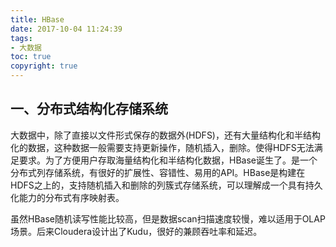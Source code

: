 ```yaml
---
title: HBase
date: 2017-10-04 11:24:39
tags:
- 大数据
toc: true
copyright: true
---
```


## 一、分布式结构化存储系统

​		大数据中，除了直接以文件形式保存的数据外(HDFS)，还有大量结构化和半结构化的数据，这种数据一般需要支持更新操作，随机插入，删除。使得HDFS无法满足要求。为了方便用户存取海量结构化和半结构化数据，HBase诞生了。是一个分布式列存储系统，有很好的扩展性、容错性、易用的API。HBase是构建在HDFS之上的，支持随机插入和删除的列簇式存储系统，可以理解成一个具有持久化能力的分布式有序映射表。

​		虽然HBase随机读写性能比较高，但是数据scan扫描速度较慢，难以适用于OLAP场景。后来Cloudera设计出了Kudu，很好的兼顾吞吐率和延迟。


